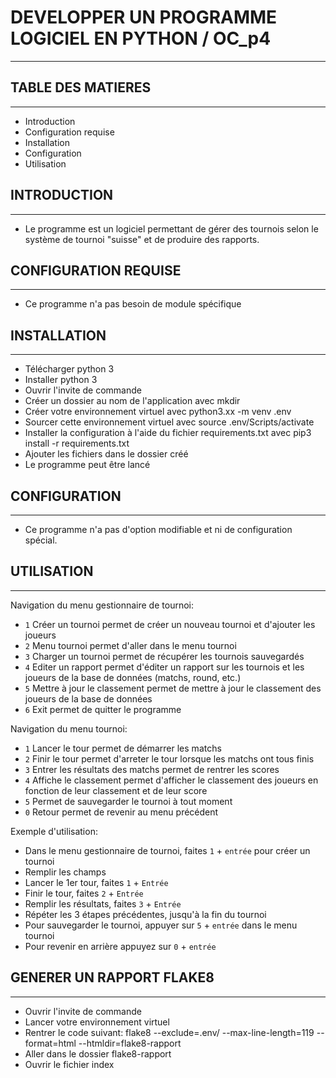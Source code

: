 # DEVELOPPER UN PROGRAMME LOGICIEL EN PYTHON / OC_p4
---------------------------------------------------------------


## TABLE DES MATIERES
---------------------

* Introduction
* Configuration requise
* Installation
* Configuration
* Utilisation


## INTRODUCTION
----------------

* Le programme est un logiciel permettant de gérer des tournois selon le système de tournoi "suisse" et de produire des rapports.


## CONFIGURATION REQUISE
--------------------------

* Ce programme n'a pas besoin de module spécifique


## INSTALLATION
------------------

* Télécharger python 3
* Installer python 3 
* Ouvrir l'invite de commande
* Créer un dossier au nom de l'application avec mkdir
* Créer votre environnement virtuel avec python3.xx -m venv .env
* Sourcer cette environnement virtuel avec source .env/Scripts/activate
* Installer la configuration à l'aide du fichier requirements.txt avec pip3 install -r requirements.txt
* Ajouter les fichiers dans le dossier créé
* Le programme peut être lancé


## CONFIGURATION
--------------------

* Ce programme n'a pas d'option modifiable et ni de configuration spécial.


## UTILISATION
-------------------

Navigation du menu gestionnaire de tournoi:
* ```1``` Créer un tournoi permet de créer un nouveau tournoi et d'ajouter les joueurs
* ```2``` Menu tournoi permet d'aller dans le menu tournoi
* ```3``` Charger un tournoi permet de récupérer les tournois sauvegardés
* ```4``` Editer un rapport permet d'éditer un rapport sur les tournois et les joueurs de la base de données (matchs, round, etc.)
* ```5``` Mettre à jour le classement permet de mettre à jour le classement des joueurs de la base de données
* ```6``` Exit permet de quitter le programme

Navigation du menu tournoi:
* ```1``` Lancer le tour permet de démarrer les matchs
* ```2``` Finir le tour permet d'arreter le tour lorsque les matchs ont tous finis
* ```3``` Entrer les résultats des matchs permet de rentrer les scores
* ```4``` Affiche le classement permet d'afficher le classement des joueurs en fonction de leur classement et de leur score
* ```5``` Permet de sauvegarder le tournoi à tout moment
* ```0``` Retour permet de revenir au menu précédent

Exemple d'utilisation:
* Dans le menu gestionnaire de tournoi, faites ```1``` + ```entrée``` pour créer un tournoi
* Remplir les champs
* Lancer le 1er tour, faites ```1``` + ```Entrée```
* Finir le tour, faites ```2``` + ```Entrée```
* Remplir les résultats, faites ```3``` + ```Entrée```
* Répéter les 3 étapes précédentes, jusqu'à la fin du tournoi
* Pour sauvegarder le tournoi, appuyer sur ```5``` + ```entrée``` dans le menu tournoi
* Pour revenir en arrière appuyez sur ```0``` + ```entrée```

## GENERER UN RAPPORT FLAKE8
-------------------
* Ouvrir l'invite de commande
* Lancer votre environnement virtuel
* Rentrer le code suivant: flake8 --exclude=.env/ --max-line-length=119 --format=html --htmldir=flake8-rapport
* Aller dans le dossier flake8-rapport
* Ouvrir le fichier index





